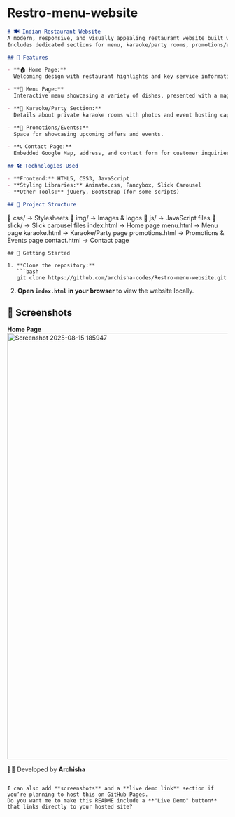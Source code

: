 # Restro-menu-website
```markdown
# 🍽️ Indian Restaurant Website
A modern, responsive, and visually appealing restaurant website built with **HTML5**, **CSS3**, and **JavaScript**.  
Includes dedicated sections for menu, karaoke/party rooms, promotions/events, and contact information.

## 📌 Features

- **🏠 Home Page:**  
  Welcoming design with restaurant highlights and key service information.

- **📜 Menu Page:**  
  Interactive menu showcasing a variety of dishes, presented with a magazine-style view.  (USP)

- **🎤 Karaoke/Party Section:**  
  Details about private karaoke rooms with photos and event hosting capabilities.

- **🎉 Promotions/Events:**  
  Space for showcasing upcoming offers and events.

- **📞 Contact Page:**  
  Embedded Google Map, address, and contact form for customer inquiries.

## 🛠️ Technologies Used

- **Frontend:** HTML5, CSS3, JavaScript
- **Styling Libraries:** Animate.css, Fancybox, Slick Carousel
- **Other Tools:** jQuery, Bootstrap (for some scripts)

## 📂 Project Structure

```

📁 css/          → Stylesheets
📁 img/          → Images & logos
📁 js/           → JavaScript files
📁 slick/        → Slick carousel files
index.html       → Home page
menu.html        → Menu page
karaoke.html     → Karaoke/Party page
promotions.html  → Promotions & Events page
contact.html     → Contact page

````
## 🚀 Getting Started

1. **Clone the repository:**
   ```bash
   git clone https://github.com/archisha-codes/Restro-menu-website.git
````

2. **Open `index.html` in your browser** to view the website locally.

## 📸 Screenshots

**Home Page**
<img width="1916" height="972" alt="Screenshot 2025-08-15 185947" src="https://github.com/user-attachments/assets/d278804d-ea3f-49ee-9776-e67aee12a81e" />

👩‍💻 Developed by **Archisha**

```

I can also add **screenshots** and a **live demo link** section if you’re planning to host this on GitHub Pages.  
Do you want me to make this README include a **"Live Demo" button** that links directly to your hosted site?
```
